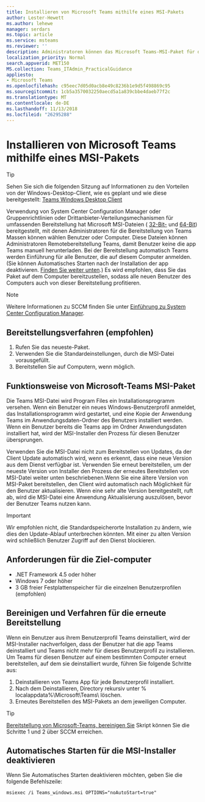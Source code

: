 ```yaml
---
title: Installieren von Microsoft Teams mithilfe eines MSI-Pakets
author: Lester-Hewett
ms.author: lehewe
manager: serdars
ms.topic: article
ms.service: msteams
ms.reviewer: ''
description: Administratoren können das Microsoft Teams-MSI-Paket für die Massenbereitstellung von Microsoft Teams für ausgewählte Benutzer oder Computer verwenden.
localization_priority: Normal
search.appverid: MET150
MS.collection: Teams_ITAdmin_PracticalGuidance
appliesto:
- Microsoft Teams
ms.openlocfilehash: c95eec7d05d0acb8e49c8236b1e9d5f498869c95
ms.sourcegitcommit: 1cb5a3570032250aecd5a1a839cbbe4daeb77f2c
ms.translationtype: MT
ms.contentlocale: de-DE
ms.lasthandoff: 11/13/2018
ms.locfileid: "26295288"
---
```

<a name="install-microsoft-teams-using-msi"></a>Installieren von Microsoft Teams mithilfe eines MSI-Pakets
=================================

> [!Tip]
> Sehen Sie sich die folgenden Sitzung auf Informationen zu den Vorteilen von der Windows-Desktop-Client, wie es geplant und wie diese bereitgestellt: [Teams Windows Desktop Client](https://aka.ms/teams-clients)

Verwendung von System Center Configuration Manager oder Gruppenrichtlinien oder Drittanbieter-Verteilungsmechanismen für umfassenden Bereitstellung hat Microsoft MSI-Dateien ( [32-Bit-](https://aka.ms/teams32bitmsi) und [64-Bit](https://aka.ms/teams64bitmsi)) bereitgestellt, mit denen Administratoren für die Bereitstellung von Teams Massen können wählen Benutzer oder Computer. Diese Dateien können Administratoren Remotebereitstellung Teams, damit Benutzer keine die app Teams manuell herunterladen. Bei der Bereitstellung automatisch Teams werden Einführung für alle Benutzer, die auf diesem Computer anmelden. (Sie können Automatisches Starten nach der Installation der app deaktivieren. [Finden Sie weiter unten](#disable-auto-lanuch-for-the-msi-installer).) Es wird empfohlen, dass Sie das Paket auf dem Computer bereitzustellen, sodass alle neuen Benutzer des Computers auch von dieser Bereitstellung profitieren. 
 
> [!Note] 
> Weitere Informationen zu SCCM finden Sie unter [Einführung zu System Center Configuration Manager](https://docs.microsoft.com/sccm/core/understand/introduction).

## <a name="deployment-procedure-recommended"></a>Bereitstellungsverfahren (empfohlen)
1. Rufen Sie das neueste-Paket.
2. Verwenden Sie die Standardeinstellungen, durch die MSI-Datei vorausgefüllt.
3. Bereitstellen Sie auf Computern, wenn möglich.

## <a name="how-the-microsoft-teams-msi-package-works"></a>Funktionsweise von Microsoft-Teams MSI-Paket

Die Teams MSI-Datei wird Program Files ein Installationsprogramm versehen. Wenn ein Benutzer ein neues Windows-Benutzerprofil anmeldet, das Installationsprogramm wird gestartet, und eine Kopie der Anwendung Teams im Anwendungsdaten-Ordner des Benutzers installiert werden. Wenn ein Benutzer bereits die Teams app im Ordner Anwendungsdaten installiert hat, wird der MSI-Installer den Prozess für diesen Benutzer übersprungen.

Verwenden Sie die MSI-Datei nicht zum Bereitstellen von Updates, da der Client Update automatisch wird, wenn es erkennt, dass eine neue Version aus dem Dienst verfügbar ist. Verwenden Sie erneut bereitstellen, um der neueste Version von Installer den Prozess der erneutes Bereitstellen von MSI-Datei weiter unten beschriebenen.Wenn Sie eine ältere Version von MSI-Paket bereitstellen, den Client wird automatisch nach Möglichkeit für den Benutzer aktualisieren. Wenn eine sehr alte Version bereitgestellt, ruft ab, wird die MSI-Datei eine Anwendung Aktualisierung auszulösen, bevor der Benutzer Teams nutzen kann. 

> [!Important] 
> Wir empfohlen nicht, die Standardspeicherorte Installation zu ändern, wie dies den Update-Ablauf unterbrechen könnten. Mit einer zu alten Version wird schließlich Benutzer Zugriff auf den Dienst blockieren. 


## <a name="target-computer-requirements"></a>Anforderungen für die Ziel-computer

- .NET Framework 4.5 oder höher
- Windows 7 oder höher
- 3 GB freier Festplattenspeicher für die einzelnen Benutzerprofilen (empfohlen)

## <a name="clean-up-and-redeployment-procedure"></a>Bereinigen und Verfahren für die erneute Bereitstellung
Wenn ein Benutzer aus ihrem Benutzerprofil Teams deinstalliert, wird der MSI-Installer nachverfolgen, dass der Benutzer hat die app Teams deinstalliert und Teams nicht mehr für dieses Benutzerprofil zu installieren. Um Teams für diesen Benutzer auf einem bestimmten Computer erneut bereitstellen, auf dem sie deinstalliert wurde, führen Sie folgende Schritte aus:

1. Deinstallieren von Teams App für jede Benutzerprofil installiert. 
2. Nach dem Deinstallieren, Directory rekursiv unter % localappdata%\Microsoft\Teams\ löschen. 
3. Erneutes Bereitstellen des MSI-Pakets an dem jeweiligen Computer.

> [!TIP] 
> [Bereitstellung von Microsoft-Teams, bereinigen Sie](scripts/Powershell-script-teams-deployment-clean-up.md) Skript können Sie die Schritte 1 und 2 über SCCM erreichen.    
                    
## <a name="disable-auto-launch-for-the-msi-installer"></a>Automatisches Starten für die MSI-Installer deaktivieren

Wenn Sie Automatisches Starten deaktivieren möchten, geben Sie die folgende Befehlszeile:

```
msiexec /i Teams_windows.msi OPTIONS="noAutoStart=true"
```

